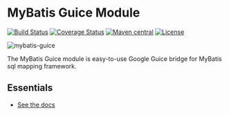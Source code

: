 MyBatis Guice Module
====================

[![Build Status](https://travis-ci.org/mybatis/guice.svg?branch=master)](https://travis-ci.org/mybatis/guice)
[![Coverage Status](https://coveralls.io/repos/mybatis/guice/badge.svg?branch=master&service=github)](https://coveralls.io/github/mybatis/guice?branch=master)
[![Maven central](https://maven-badges.herokuapp.com/maven-central/org.mybatis/mybatis-guice/badge.svg)](https://maven-badges.herokuapp.com/maven-central/org.mybatis/mybatis-guice)
[![License](http://img.shields.io/:license-apache-brightgreen.svg)](http://www.apache.org/licenses/LICENSE-2.0.html)

![mybatis-guice](http://mybatis.github.io/images/mybatis-logo.png)

The MyBatis Guice module is easy-to-use Google Guice bridge for MyBatis sql mapping framework.

Essentials
----------

* [See the docs](http://mybatis.github.io/guice/)

